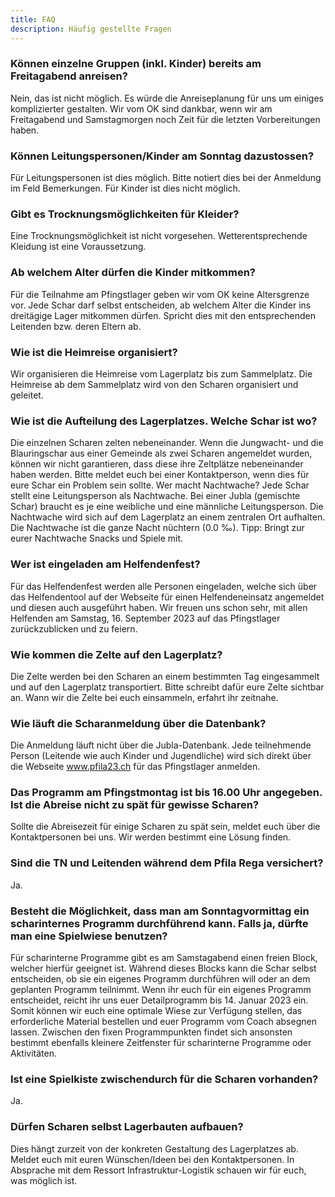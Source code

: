 ```yaml
---
title: FAQ
description: Häufig gestellte Fragen
---
```


### Können einzelne Gruppen (inkl. Kinder) bereits am Freitagabend anreisen?
Nein, das ist nicht möglich. Es würde die Anreiseplanung für uns um einiges komplizierter gestalten. Wir vom OK sind dankbar, wenn wir am Freitagabend und Samstagmorgen noch Zeit für die letzten Vorbereitungen haben.

### Können Leitungspersonen/Kinder am Sonntag dazustossen?
Für Leitungspersonen ist dies möglich. Bitte notiert dies bei der Anmeldung im Feld Bemerkungen.
Für Kinder ist dies nicht möglich.

### Gibt es Trocknungsmöglichkeiten für Kleider?
Eine Trocknungsmöglichkeit ist nicht vorgesehen. Wetterentsprechende Kleidung ist eine Voraussetzung.

### Ab welchem Alter dürfen die Kinder mitkommen?
Für die Teilnahme am Pfingstlager geben wir vom OK keine Altersgrenze vor. Jede Schar darf selbst entscheiden, ab welchem Alter die Kinder ins dreitägige Lager mitkommen dürfen. Spricht dies mit den entsprechenden Leitenden bzw. deren Eltern ab.

### Wie ist die Heimreise organisiert?
Wir organisieren die Heimreise vom Lagerplatz bis zum Sammelplatz. Die Heimreise ab dem Sammelplatz wird von den Scharen organisiert und geleitet.

### Wie ist die Aufteilung des Lagerplatzes. Welche Schar ist wo?
Die einzelnen Scharen zelten nebeneinander. Wenn die Jungwacht- und die Blauringschar aus einer Gemeinde als zwei Scharen angemeldet wurden, können wir nicht garantieren, dass diese ihre Zeltplätze nebeneinander haben werden. Bitte meldet euch bei einer Kontaktperson, wenn dies für eure Schar ein Problem sein sollte. 
Wer macht Nachtwache?
Jede Schar stellt eine Leitungsperson als Nachtwache. Bei einer Jubla (gemischte Schar) braucht es je eine weibliche und eine männliche Leitungsperson. Die Nachtwache wird sich auf dem Lagerplatz an einem zentralen Ort aufhalten. Die Nachtwache ist die ganze Nacht nüchtern (0.0 ‰).
Tipp: Bringt zur eurer Nachtwache Snacks und Spiele mit.

### Wer ist eingeladen am Helfendenfest?
Für das Helfendenfest werden alle Personen eingeladen, welche sich über das Helfendentool auf der Webseite für einen Helfendeneinsatz angemeldet und diesen auch ausgeführt haben. Wir freuen uns schon sehr, mit allen Helfenden am Samstag, 16. September 2023 auf das Pfingstlager zurückzublicken und zu feiern.

### Wie kommen die Zelte auf den Lagerplatz?
Die Zelte werden bei den Scharen an einem bestimmten Tag eingesammelt und auf den Lagerplatz transportiert. Bitte schreibt dafür eure Zelte sichtbar an. Wann wir die Zelte bei euch einsammeln, erfahrt ihr zeitnahe.

### Wie läuft die Scharanmeldung über die Datenbank?
Die Anmeldung läuft nicht über die Jubla-Datenbank. Jede teilnehmende Person (Leitende wie auch Kinder und Jugendliche) wird sich direkt über die Webseite www.pfila23.ch für das Pfingstlager anmelden.

### Das Programm am Pfingstmontag ist bis 16.00 Uhr angegeben. Ist die Abreise nicht zu spät für gewisse Scharen?
Sollte die Abreisezeit für einige Scharen zu spät sein, meldet euch über die Kontaktpersonen bei uns. Wir werden bestimmt eine Lösung finden.

### Sind die TN und Leitenden während dem Pfila Rega versichert?
Ja.
 
### Besteht die Möglichkeit, dass man am Sonntagvormittag ein scharinternes Programm durchführend kann. Falls ja, dürfte man eine Spielwiese benutzen? 
Für scharinterne Programme gibt es am Samstagabend einen freien Block, welcher hierfür geeignet ist. Während dieses Blocks kann die Schar selbst entscheiden, ob sie ein eigenes Programm durchführen will oder an dem geplanten Programm teilnimmt. Wenn ihr euch für ein eigenes Programm entscheidet, reicht ihr uns euer Detailprogramm bis 14. Januar 2023 ein. Somit können wir euch eine optimale Wiese zur Verfügung stellen, das erforderliche Material bestellen und euer Programm vom Coach absegnen lassen. Zwischen den fixen Programmpunkten findet sich ansonsten bestimmt ebenfalls kleinere Zeitfenster für scharinterne Programme oder Aktivitäten.

### Ist eine Spielkiste zwischendurch für die Scharen vorhanden?
Ja.

### Dürfen Scharen selbst Lagerbauten aufbauen?
Dies hängt zurzeit von der konkreten Gestaltung des Lagerplatzes ab. Meldet euch mit euren Wünschen/Ideen bei den Kontaktpersonen. In Absprache mit dem Ressort Infrastruktur-Logistik schauen wir für euch, was möglich ist.
